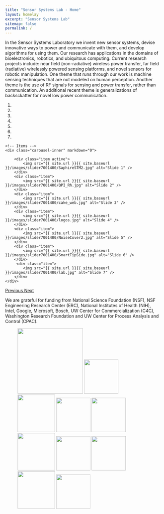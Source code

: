 ```yaml
---
title: "Sensor Systems Lab - Home"
layout: homelay
excerpt: "Sensor Systems Lab"
sitemap: false
permalink: /
---
```


In the Sensor Systems Laboratory we invent new sensor systems, devise innovative ways to power and communicate with them, and develop algorithms for using them. Our research has applications in the domains of bioelectronics, robotics, and ubiquitous computing. Current research projects include: near field (non-radiative) wireless power transfer, far field (radiative) wirelessly powered sensing platforms, and novel sensors for robotic manipulation. One theme that runs through our work is machine sensing techniques that are not modeled on human perception. Another theme is the use of RF signals for sensing and power transfer, rather than communication. An additional recent theme is generalizations of backsckatter for novel low power communication.


<div markdown="0" id="carousel" class="carousel slide" data-ride="carousel" data-interval="5000" data-pause="hover" >
    <!-- Menu -->
    <ol class="carousel-indicators">
        <li data-target="#carousel" data-slide-to="0" class="active"></li>
        <li data-target="#carousel" data-slide-to="1"></li>
        <li data-target="#carousel" data-slide-to="2"></li>
        <li data-target="#carousel" data-slide-to="3"></li>
        <li data-target="#carousel" data-slide-to="4"></li>
        <li data-target="#carousel" data-slide-to="5"></li>
        <li data-target="#carousel" data-slide-to="6"></li>
    </ol>

    <!-- Items -->
    <div class="carousel-inner" markdown="0">

        <div class="item active">
            <img src="{{ site.url }}{{ site.baseurl }}/images/slider7001400/SaphireSTM2.jpg" alt="Slide 1" />
        </div>
        <div class="item">
            <img src="{{ site.url }}{{ site.baseurl }}/images/slider7001400/QPI_Rh.jpg" alt="Slide 2" />
        </div>
        <div class="item">
            <img src="{{ site.url }}{{ site.baseurl }}/images/slider7001400/cake_web.jpg" alt="Slide 3" />
        </div>
        <div class="item">
            <img src="{{ site.url }}{{ site.baseurl }}/images/slider7001400/logos.jpg" alt="Slide 4" />
        </div>
        <div class="item">
            <img src="{{ site.url }}{{ site.baseurl }}/images/slider7001400/NoiseCover2.jpg" alt="Slide 5" />
        </div>
        <div class="item">
            <img src="{{ site.url }}{{ site.baseurl }}/images/slider7001400/SmartTipSide.jpg" alt="Slide 6" />
        </div>       
         <div class="item">
            <img src="{{ site.url }}{{ site.baseurl }}/images/slider7001400/lab.jpg" alt="Slide 7" />
        </div>
    </div>
  <a class="left carousel-control" href="#carousel" role="button" data-slide="prev">
    <span class="glyphicon glyphicon-chevron-left" aria-hidden="true"></span>
    <span class="sr-only">Previous</span>
  </a>
  <a class="right carousel-control" href="#carousel" role="button" data-slide="next">
    <span class="glyphicon glyphicon-chevron-right" aria-hidden="true"></span>
    <span class="sr-only">Next</span>
  </a>
</div>




We are grateful for funding from National Science Foundation (NSF), NSF Engineering Research Center (ERC), National Institutes of Health (NIH), Intel, Google, Microsoft, Bosch, UW Center for Commercialization (C4C), Washington Research Foundation and UW Center for Process Analysis and Control (CPAC).

<figure class="fourth">
  <img src="{{ site.url }}{{ site.baseurl }}/images/funding/NSFlogo.jpg" style="width: 210px">
  <img src="{{ site.url }}{{ site.baseurl }}/images/funding/CSNELogo.jpg" style="width: 110px">
  <img src="{{ site.url }}{{ site.baseurl }}/images/funding/NIHLogo.png" style="width: 120px">
  <img src="{{ site.url }}{{ site.baseurl }}/images/funding/Intellogo.jpg" style="width: 110px">
  <img src="{{ site.url }}{{ site.baseurl }}/images/funding/googlelogo.jpg" style="width: 110px">
  <img src="{{ site.url }}{{ site.baseurl }}/images/funding/MicrosoftLogo.jpg" style="width: 120px">
  <img src="{{ site.url }}{{ site.baseurl }}/images/funding/bosch-logo-2.gif" style="width: 110px">
  <img src="{{ site.url }}{{ site.baseurl }}/images/funding/c4c-logo-scaled.png" style="width: 110px">
  <img src="{{ site.url }}{{ site.baseurl }}/images/funding/WRFlogo.png" style="width: 120px">
  <img src="{{ site.url }}{{ site.baseurl }}/images/funding/cpac-logo-scaled.png" style="width: 110px">
</figure>

